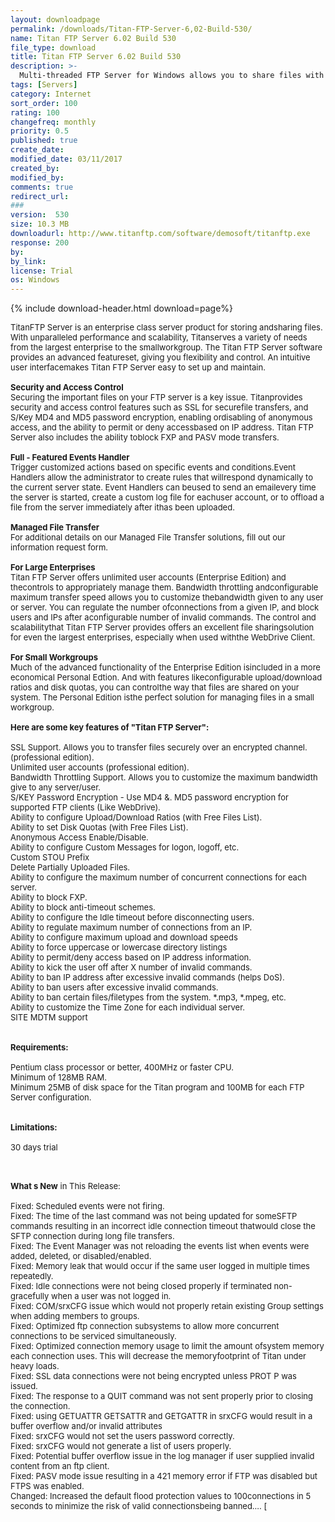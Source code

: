 ```yaml
---
layout: downloadpage
permalink: /downloads/Titan-FTP-Server-6,02-Build-530/
name: Titan FTP Server 6.02 Build 530
file_type: download
title: Titan FTP Server 6.02 Build 530
description: >-
  Multi-threaded FTP Server for Windows allows you to share files with other users
tags: [Servers]
category: Internet
sort_order: 100
rating: 100
changefreq: monthly
priority: 0.5
published: true
create_date: 
modified_date: 03/11/2017
created_by: 
modified_by: 
comments: true
redirect_url: 
### 
version:  530
size: 10.3 MB
downloadurl: http://www.titanftp.com/software/demosoft/titanftp.exe
response: 200
by: 
by_link: 
license: Trial 
os: Windows
---
```


{% include download-header.html download=page%}

<p style="fix-download-text !important">
<p><font size="2"><p>TitanFTP Server is an enterprise class server product for storing andsharing files. With unparalleled performance and scalability, Titanserves a variety of needs from the largest enterprise to the smallworkgroup. The Titan FTP Server software provides an advanced featureset, giving you flexibility and control. An intuitive user interfacemakes Titan FTP Server easy to set up and maintain.<br />
<br />
<strong>Security and Access Control</strong><br />
Securing the important files on your FTP server is a key issue. Titanprovides security and access control features such as SSL for securefile transfers, and S/Key MD4 and MD5 password encryption, enabling ordisabling of anonymous access, and the ability to permit or deny accessbased on IP address. Titan FTP Server also includes the ability toblock FXP and PASV mode transfers. <br />
<br />
<strong>Full - Featured Events Handler</strong><br />
Trigger customized actions based on specific events and conditions.Event Handlers allow the administrator to create rules that willrespond dynamically to the current server state. Event Handlers can beused to send an email</a>every time the server is started, create a custom log file for eachuser account, or to offload a file from the server immediately after ithas been uploaded. <br />
<br />
<strong>Managed File Transfer</strong><br />
For additional details on our Managed File Transfer solutions, fill out our information request form. <br />
<br />
<strong>For Large Enterprises</strong><br />
Titan FTP Server offers unlimited user accounts (Enterprise Edition) and thecontrols to appropriately manage them. Bandwidth throttling andconfigurable maximum transfer speed allows you to customize thebandwidth given to any user or server. You can regulate the number ofconnections from a given IP, and block users and IPs after aconfigurable number of invalid commands. The control and scalabilitythat Titan FTP Server provides offers an excellent file sharingsolution for even the largest enterprises, especially when used withthe WebDrive Client. <br />
<br />
<strong>For Small Workgroups</strong><br />
Much of the advanced functionality of the Enterprise Edition isincluded in a more economical Personal Edtion. And with features likeconfigurable upload/download ratios and disk quotas, you can controlthe way that files are shared on your system. The Personal Edition isthe perfect solution for managing files in a small workgroup. <br />
<br />
<span><strong>Here are some key features of "Titan FTP Server":</strong></span><br />
<br />
SSL Support. Allows you to transfer files securely over an encrypted channel. (professional edition). <br />
Unlimited user accounts (professional edition). <br />
Bandwidth Throttling Support. Allows you to customize the maximum bandwidth give to any server/user. <br />
S/KEY Password Encryption - Use MD4 &amp;. MD5 password encryption for supported FTP clients (Like WebDrive). <br />
Ability to configure Upload/Download Ratios (with Free Files List). <br />
Ability to set Disk Quotas (with Free Files List). <br />
Anonymous Access Enable/Disable. <br />
Ability to configure Custom Messages for logon, logoff, etc. <br />
Custom STOU Prefix <br />
Delete Partially Uploaded Files. <br />
Ability to configure the maximum number of concurrent connections for each server. <br />
Ability to block FXP. <br />
Ability to block anti-timeout schemes. <br />
Ability to configure the Idle timeout before disconnecting users. <br />
Ability to regulate maximum number of connections from an IP. <br />
Ability to configure maximum upload and download speeds <br />
Ability to force uppercase or lowercase directory listings <br />
Ability to permit/deny access based on IP address information. <br />
Ability to kick the user off after X number of invalid commands. <br />
Ability to ban IP address after excessive invalid commands (helps DoS). <br />
Ability to ban users after excessive invalid commands. <br />
Ability to ban certain files/filetypes from the system. *.mp3, *.mpeg, etc. <br />
Ability to customize the Time Zone for each individual server. <br />
SITE MDTM support <br />
<br />
<br />
<span><strong>Requirements:</strong></span><br />
<br />
Pentium class processor or better, 400MHz or faster CPU. <br />
Minimum of 128MB RAM. <br />
Minimum 25MB of disk space for the Titan program and 100MB for each FTP Server configuration. <br />
<br />
<br />
<span><strong>Limitations:</strong></span><br />
<br />
30 days trial<br />
</p>
<div class="celltext_big"><br />
<br />
<strong>What s New</strong> in This Release:<br />
<br />
Fixed: Scheduled events were not firing. <br />
Fixed: The time of the last command was not being updated for someSFTP commands resulting in an incorrect idle connection timeout thatwould close the SFTP connection during long file transfers. <br />
Fixed: The Event Manager was not reloading the events list when events were added, deleted, or disabled/enabled. <br />
Fixed: Memory leak that would occur if the same user logged in multiple times repeatedly. <br />
Fixed: Idle connections were not being closed properly if terminated non-gracefully when a user was not logged in. <br />
Fixed: COM/srxCFG issue which would not properly retain existing Group settings when adding members to groups. <br />
Fixed: Optimized ftp connection subsystems to allow more concurrent connections to be serviced simultaneously. <br />
Fixed: Optimized connection memory usage to limit the amount ofsystem memory each connection uses. This will decrease the memoryfootprint of Titan under heavy loads. <br />
Fixed: SSL data connections were not being encrypted unless PROT P was issued. <br />
Fixed: The response to a QUIT command was not sent properly prior to closing the connection. <br />
Fixed: using GETUATTR GETSATTR and GETGATTR in srxCFG would result in a buffer overflow and/or invalid attributes <br />
Fixed: srxCFG would not set the users password correctly. <br />
Fixed: srxCFG would not generate a list of users properly. <br />
Fixed: Potential buffer overflow issue in the log manager if user supplied invalid content from an ftp client. <br />
Fixed: PASV mode issue resulting in a 421 memory error if FTP was disabled but FTPS was enabled. <br />
Changed: Increased the default flood protection values to 100connections in 5 seconds to minimize the risk of valid connectionsbeing banned.... [ </div></p></p>
